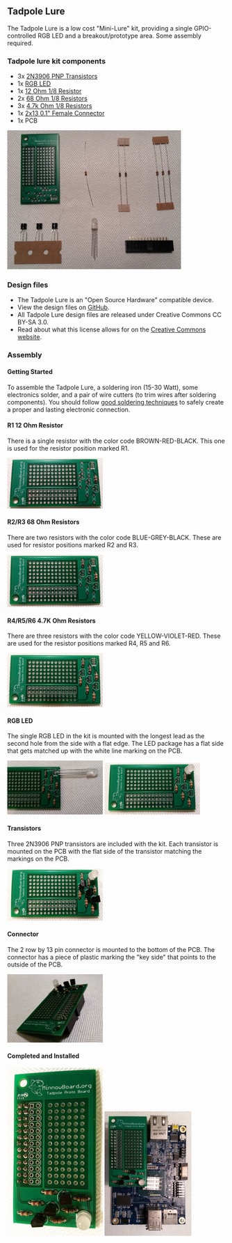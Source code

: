 ## Tadpole Lure

The Tadpole Lure is a low cost "Mini-Lure" kit, providing a single GPIO-controlled RGB LED and a breakout/prototype area. Some assembly required.

### Tadpole lure kit components

- 3x [2N3906 PNP Transistors](http://www.digikey.com/product-detail/en/0/2N3906-APCT-ND)
- 1x [RGB LED](http://www.digikey.com/product-detail/en/0/754-1492-ND)
- 1x [12 Ohm 1/8 Resistor](http://www.digikey.com/product-detail/en/0/CF18JT12R0CT-ND)
- 2x [68 Ohm 1/8 Resistors](http://www.digikey.com/product-detail/en/0/CF18JT68R0CT-ND)
- 3x [4.7k Ohm 1/8 Resistors](http://www.digikey.com/product-detail/en/0/CF18JT4K70CT-ND)
- 1x [2x13 0.1" Female Connector](http://www.digikey.com/product-detail/en/0/S9198-ND)
- 1x PCB

![Tadpole Components](pages/tadpole-lure/400px-Tadpole-kit.jpg)

### Design files

- The Tadpole Lure is an "Open Source Hardware" compatible device. 
- View the design files on [GitHub](https://github.com/MinnowBoard-org/design-files/tree/master/expansion-boards-lures). 
- All Tadpole Lure design files are released under Creative Commons CC BY-SA 3.0. 
- Read about what this license allows for on the [Creative Commons website](https://creativecommons.org/licenses/by-sa/3.0/).

### Assembly

#### Getting Started

To assemble the Tadpole Lure, a soldering iron (15-30 Watt), some electronics solder, and a pair of wire cutters (to trim wires after soldering components). You should follow [good soldering techniques](https://learn.sparkfun.com/tutorials/how-to-solder---through-hole-soldering) to safely create a proper and lasting electronic connection.

#### R1 12 Ohm Resistor
There is a single resistor with the color code BROWN-RED-BLACK. This one is used for the resistor position marked R1.

![12 Ohm Resistor](pages/tadpole-lure/220px-Tadpole-12ohm.jpg)

#### R2/R3 68 Ohm Resistors

There are two resistors with the color code BLUE-GREY-BLACK. These are used for resistor positions marked R2 and R3.

![68 Ohm Resistors](pages/tadpole-lure/220px-Tadpole-68ohm.jpg)

#### R4/R5/R6 4.7K Ohm Resistors

There are three resistors with the color code YELLOW-VIOLET-RED. These are used for the resistor positions marked R4, R5 and R6.

![4.7K Ohm Resistors](pages/tadpole-lure/220px-Tadpole-4k7ohm.jpg)

#### RGB LED

The single RGB LED in the kit is mounted with the longest lead as the second hole from the side with a flat edge. The LED package has a flat side that gets matched up with the white line marking on the PCB.

![RGB LED Alignment](pages/tadpole-lure/220px-Tadpole-led-aligned.jpg)
![RGB LED](pages/tadpole-lure/220px-Tadpole-led.jpg)

#### Transistors

Three 2N3906 PNP transistors are included with the kit. Each transistor is mounted on the PCB with the flat side of the transistor matching the markings on the PCB.

![Transistors](pages/tadpole-lure/220px-Tadpole-transistors.jpg)

#### Connector

The 2 row by 13 pin connector is mounted to the bottom of the PCB. The connector has a piece of plastic marking the "key side" that points to the outside of the PCB.

![Connector](pages/tadpole-lure/220px-Tadpole-connector.jpg)

#### Completed and Installed

![Completed](pages/tadpole-lure/220px-Tadpole-completed.jpg)
![Installed](pages/tadpole-lure/200px-Tadpole-installed.jpg)
